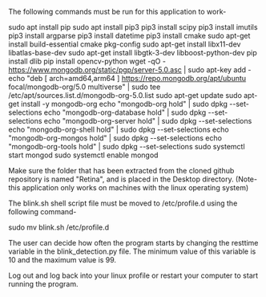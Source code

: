 The following commands must be run for this application to work-

sudo apt install pip
sudo apt install pip3
pip3 install scipy
pip3 install imutils
pip3 install argparse
pip3 install datetime
pip3 install cmake
sudo apt-get install build-essential cmake pkg-config
sudo apt-get install libx11-dev libatlas-base-dev
sudo apt-get install libgtk-3-dev libboost-python-dev
pip install dlib
pip install opencv-python
wget -qO - https://www.mongodb.org/static/pgp/server-5.0.asc | sudo apt-key add -
echo "deb [ arch=amd64,arm64 ] https://repo.mongodb.org/apt/ubuntu focal/mongodb-org/5.0 multiverse" | sudo tee /etc/apt/sources.list.d/mongodb-org-5.0.list
sudo apt-get update
sudo apt-get install -y mongodb-org
echo "mongodb-org hold" | sudo dpkg --set-selections
echo "mongodb-org-database hold" | sudo dpkg --set-selections
echo "mongodb-org-server hold" | sudo dpkg --set-selections
echo "mongodb-org-shell hold" | sudo dpkg --set-selections
echo "mongodb-org-mongos hold" | sudo dpkg --set-selections
echo "mongodb-org-tools hold" | sudo dpkg --set-selections
sudo systemctl start mongod
sudo systemctl enable mongod

Make sure the folder that has been extracted from the cloned github repository is named "Retina", and is placed in the Desktop directory. (Note- this application only works on machines with the linux operating system)

The blink.sh shell script file must be moved to /etc/profile.d using the following command-

sudo mv blink.sh /etc/profile.d

The user can decide how often the program starts by changing the resttime variable in the blink_detection.py file. The minimum value of this variable is 10 and the maximum value is 99.

Log out and log back into your linux profile or restart your computer to start running the program. 


